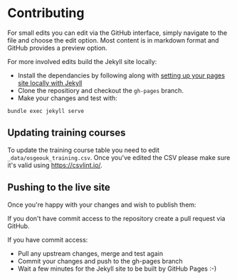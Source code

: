# Contributing

For small edits you can edit via the GitHub interface, simply navigate to the
file and choose the edit option. Most content is in markdown format and GitHub
provides a preview option.

For more involved edits build the Jekyll site locally:

* Install the dependancies by following along with [setting up your pages site
  locally with Jekyll][1]
* Clone the repositiory and checkout the `gh-pages` branch.
* Make your changes and test with:

```bundle exec jekyll serve``` 

## Updating training courses

To update the training course table you need to edit
`_data/osgeouk_training.csv`. Once you've edited the CSV please make sure it's
valid using https://csvlint.io/.

## Pushing to the live site

Once you're happy with your changes and wish to publish them:

If you don't have commit access to the repository create a pull request via GitHub.

If you have commit access:

* Pull any upstream changes, merge and test again
* Commit your changes and push to the gh-pages branch
* Wait a few minutes for the Jekyll site to be built by GitHub Pages :-)

[1]: https://help.github.com/articles/setting-up-your-pages-site-locally-with-jekyll/
